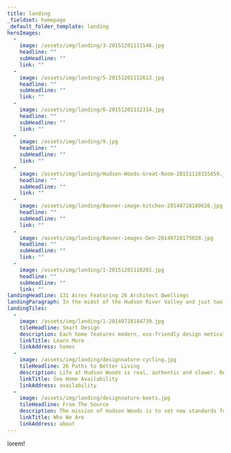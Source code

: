 ```yaml
---
title: landing
_fieldset: homepage
_default_folder_template: landing
heroImages:
  - 
    image: /assets/img/landing/3-20151201111546.jpg
    headline: ""
    subHeadline: ""
    link: ""
  - 
    image: /assets/img/landing/5-20151201112613.jpg
    headline: ""
    subHeadline: ""
    link: ""
  - 
    image: /assets/img/landing/6-20151201112314.jpg
    headline: ""
    subHeadline: ""
    link: ""
  - 
    image: /assets/img/landing/9.jpg
    headline: ""
    subHeadline: ""
    link: ""
  - 
    image: /assets/img/landing/Hudson-Woods-Great-Room-20151118155859.jpg
    headline: ""
    subHeadline: ""
    link: ""
  - 
    image: /assets/img/landing/Banner-image-kitchen-20140728180626.jpg
    headline: ""
    subHeadline: ""
    link: ""
  - 
    image: /assets/img/landing/Banner-images-Den-20140728175028.jpg
    headline: ""
    subHeadline: ""
    link: ""
  - 
    image: /assets/img/landing/1-20151201110201.jpg
    headline: ""
    subHeadline: ""
    link: ""
landingHeadline: 131 Acres Featuring 26 Architect Dwellings
landingParagraph: In the midst of the Hudson River Valley and just two hours from New York City, Hudson Woods is an experience that opens doors to discovering the things that matter. Family. Friends. Sport. Craft. Hudson Woods lets you access it all.
landingTiles:
  - 
    image: /assets/img/landing/1-20140728184739.jpg
    tileHeadline: Smart Design
    description: Each home features modern, eco-friendly design meticulously crafted from locally sourced materials.
    linkTitle: Learn More
    linkAddress: homes
  - 
    image: /assets/img/landing/designnature-cycling.jpg
    tileHeadline: 26 Paths to Better Living
    description: Life at Hudson Woods is real, authentic and slower. Relax, reflect and enjoy your life, your way.
    linkTitle: See Home Availability
    linkAddress: availability
  - 
    image: /assets/img/landing/designnature-beets.jpg
    tileHeadline: From The Source
    description: The mission of Hudson Woods is to set new standards for design and sustainability excellence.
    linkTitle: Who We Are
    linkAddress: about
---
```

lorem!
